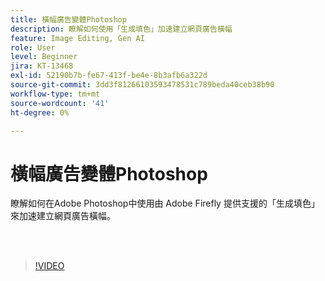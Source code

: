 ```yaml
---
title: 橫幅廣告變體Photoshop
description: 瞭解如何使用「生成填色」加速建立網頁廣告橫幅
feature: Image Editing, Gen AI
role: User
level: Beginner
jira: KT-13468
exl-id: 52190b7b-fe67-413f-be4e-8b3afb6a322d
source-git-commit: 3dd3f81266103593478531c789beda40ceb38b90
workflow-type: tm+mt
source-wordcount: '41'
ht-degree: 0%

---
```


# 橫幅廣告變體Photoshop

瞭解如何在Adobe Photoshop中使用由 Adobe Firefly 提供支援的「生成填色」來加速建立網頁廣告橫幅。

<br> 

>[!VIDEO](https://video.tv.adobe.com/v/3444556?quality=12&learn=on&hidetitle=true&captions=chi_hant)

